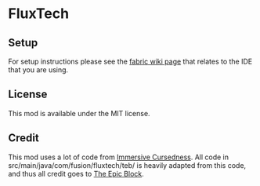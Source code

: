 # FluxTech

## Setup

For setup instructions please see the [fabric wiki page](https://fabricmc.net/wiki/tutorial:setup) that relates to the IDE that you are using.

## License

This mod is available under the MIT license.

## Credit

This mod uses a lot of code from [Immersive Cursedness](https://github.com/TheEpicBlock/immersive-cursedness).
All code in src/main/java/com/fusion/fluxtech/teb/ is heavily adapted from this code, and thus all credit goes to [The Epic Block](https://github.com/TheEpicBlock).